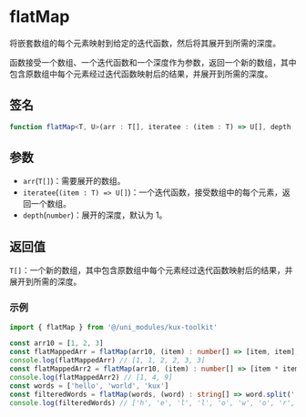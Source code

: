 # flatMap

将嵌套数组的每个元素映射到给定的迭代函数，然后将其展开到所需的深度。

函数接受一个数组、一个迭代函数和一个深度作为参数，返回一个新的数组，其中包含原数组中每个元素经过迭代函数映射后的结果，并展开到所需的深度。

## 签名

```ts
function flatMap<T, U>(arr : T[], iteratee : (item : T) => U[], depth : number = 1) : U[]
```

## 参数

- `arr`(`T[]`)：需要展开的数组。
- `iteratee`(`(item : T) => U[]`)：一个迭代函数，接受数组中的每个元素，返回一个数组。
- `depth`(`number`)：展开的深度，默认为 1。

## 返回值

`T[]`：一个新的数组，其中包含原数组中每个元素经过迭代函数映射后的结果，并展开到所需的深度。

### 示例

```ts
import { flatMap } from '@/uni_modules/kux-toolkit'

const arr10 = [1, 2, 3]
const flatMappedArr = flatMap(arr10, (item) : number[] => [item, item], 1)
console.log(flatMappedArr) // [1, 1, 2, 2, 3, 3]
const flatMappedArr2 = flatMap(arr10, (item) : number[] => [item * item], 1)
console.log(flatMappedArr2) // [1, 4, 9]
const words = ['hello', 'world', 'kux']
const filteredWords = flatMap(words, (word) : string[] => word.split(''), 2)
console.log(filteredWords) // ['h', 'e', 'l', 'l', 'o', 'w', 'o', 'r', 'l', 'd', 'k', 'u', 'x']
```
